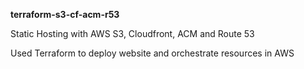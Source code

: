 **terraform-s3-cf-acm-r53**

Static Hosting with AWS S3, Cloudfront, ACM and Route 53

Used Terraform to deploy website and orchestrate resources in AWS
